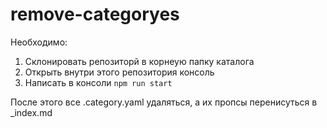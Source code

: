 # remove-categoryes

Необходимо:
1. Склонировать репозиторй в корнеую папку каталога
2. Открыть внутри этого репозитория консоль 
3. Написать в консоли `npm run start`

После этого все .category.yaml удаляться, а их пропсы перенисуться в _index.md
